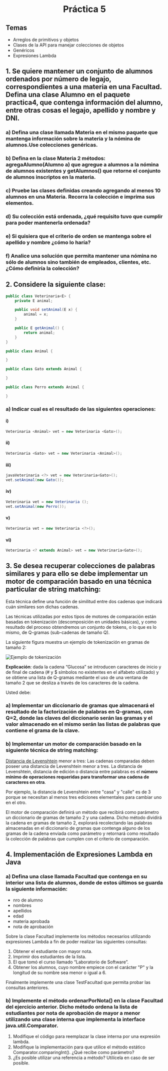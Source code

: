 <h1 align="center">Práctica 5</h1>

## Temas

-   Arreglos de primitivos y objetos
-   Clases de la API para manejar colecciones de objetos
-   Genéricos
-   Expresiones Lambda

## 1. Se quiere mantener un conjunto de alumnos ordenados por número de legajo, correspondientes a una materia en una Facultad. Defina una clase Alumno en el paquete practica4, que contenga información del alumno, entre otras cosas el legajo, apellido y nombre y DNI.

### a) Defina una clase llamada Materia en el mismo paquete que mantenga información sobre la materia y la nómina de alumnos.Use colecciones genéricas.

### b) Defina en la clase Materia 2 métodos: agregaAlumno(Alumno a) que agregue a alumnos a la nómina de alumnos existentes y getAlumnos() que retorne el conjunto de alumnos inscriptos en la materia.

### c) Pruebe las clases definidas creando agregando al menos 10 alumnos en una Materia. Recorra la colección e imprima sus elementos.

### d) Su colección está ordenada, ¿qué requisito tuvo que cumplir para poder mantenerla ordenada?

### e) Si quisiera que el criterio de orden se mantenga sobre el apellido y nombre ¿cómo lo haría?

### f) Analice una solución que permita mantener una nómina no sólo de alumnos sino también de empleados, clientes, etc. ¿Cómo definiría la colección?

## 2. Considere la siguiente clase:

```java
public class Veterinaria<E> {
    private E animal;

    public void setAnimal(E x) {
        animal = x;
    }

    public E getAnimal() {
        return animal;
    }
}

public class Animal {

}

public class Gato extends Animal {

}

public class Perro extends Animal {

}
```

### a) Indicar cual es el resultado de las siguientes operaciones:

#### i)

```java
Veterinaria <Animal> vet = new Veterinaria <Gato>();
```

#### ii)

```java
Veterinaria <Gato> vet = new Veterinaria <Animal>();
```

#### iii)

```java
javaVeterinaria <?> vet = new Veterinaria<Gato>();
vet.setAnimal(new Gato());
```

#### iv)

```java
Veterinaria vet = new Veterinaria ();
vet.setAnimal(new Perro());
```

#### v)

```java
Veterinaria vet = new Veterinaria <?>();
```

#### vi)

```java
Veterinaria <? extends Animal> vet = new Veterinaria<Gato>();
```

## 3. Se desea recuperar colecciones de palabras similares y para ello se debe implementar un motor de comparación basado en una técnica particular de string matching:

Esta técnica define una función de similitud entre dos cadenas que indicará cuán similares son dichas cadenas.

Las técnicas utilizadas por estos tipos de motores de comparación están basadas en tokenización (descomposición en unidades básicas), y como resultado del proceso obtendremos un conjunto de tokens, o lo que es lo mismo, de Q-gramas (sub-cadenas de tamaño Q).

La siguiente figura muestra un ejemplo de tokenización en gramas de tamaño 2:

![Ejemplo de tokenización](https://i.imgur.com/rng9GSr.png)

**Explicación**: dada la cadena “Glucosa” se introducen caracteres de inicio y de final de cadena (# y $ símbolos no existentes en el alfabeto utilizado) y se obtiene una lista de Q-gramas mediante el uso de una ventana de tamaño 2 que se desliza a través de los caracteres de la cadena.

Usted debe:

### a) Implementar un diccionario de gramas que almacenará el resultado de la factorización de palabras en Q-gramas, con Q=2, donde las claves del diccionario serán las gramas y el valor almacenado en el mismo serán las listas de palabras que contiene el grama de la clave.

### b) Implementar un motor de comparación basado en la siguiente técnica de string matching:

[Distancia de Levenshtein](http://es.wikipedia.org/wiki/Distancia_de_Levenshtein) menor a tres: Las cadenas comparadas deben poseer una distancia de Levenshtein menor a tres. La distancia de Levenshtein, distancia de edición o distancia entre palabras es el **número mínimo de operaciones requeridas para transformar una cadena de caracteres en otra**.

Por ejemplo, la distancia de Levenshtein entre "casa" y "calle" es de 3 porque se necesitan al menos tres ediciones elementales para cambiar uno en el otro.

El motor de comparación definirá un método que recibirá como parámetro un diccionario de gramas de tamaño 2 y una cadena. Dicho método dividirá la cadena en gramas de tamaño 2, explorará recolectando las palabras almacenadas en el diccionario de gramas que contenga alguno de los gramas de la cadena enviada como parámetro y retornará como resultado la colección de palabras que cumplen con el criterio de comparación.

## 4. Implementación de Expresiones Lambda en Java

### a) Defina una clase llamada Facultad que contenga en su interior una lista de alumnos, donde de estos últimos se guarda la siguiente información:

-   nro de alumno
-   nombres
-   apellidos
-   edad
-   materia aprobada
-   nota de aprobación

Sobre la clase Facultad implemente los métodos necesarios utilizando expresiones Lambda a fin de poder realizar las siguientes consultas:

1. Obtener el estudiante con mayor nota.
2. Imprimir dos estudiantes de la lista.
3. El que tomó el curso llamado “Laboratorio de Software”.
4. Obtener los alumnos, cuyo nombre empiece con el carácter "P" y la longitud de su nombre sea menor o igual a 6.

Finalmente implemente una clase TestFacultad que permita probar las consultas anteriores.

### b) Implemente el método ordenarPorNota() en la clase Facultad del ejercicio anterior. Dicho método ordena la lista de estudiantes por nota de aprobación de mayor a menor utilizando una clase interna que implementa la interface java.util.Comparator.

1. Modifique el código para reemplazar la clase interna por una expresión lambda.
2. Modifique la implementación para que utilice el método estático Comparator.comparingInt(). ¿Qué recibe como parámetro?
3. ¿Es posible utilizar una referencia a método? Utilícela en caso de ser posible.
